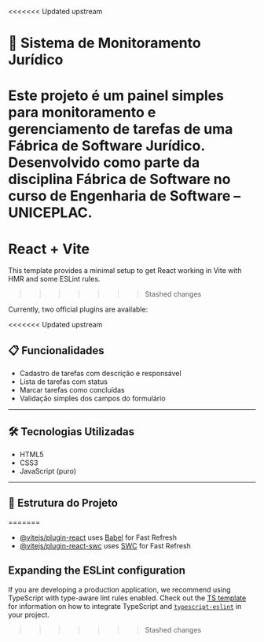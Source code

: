 <<<<<<< Updated upstream
# 🧾 Sistema de Monitoramento Jurídico

Este projeto é um painel simples para monitoramento e gerenciamento de tarefas de uma Fábrica de Software Jurídico. Desenvolvido como parte da disciplina **Fábrica de Software** no curso de Engenharia de Software – UNICEPLAC.
=======
# React + Vite

This template provides a minimal setup to get React working in Vite with HMR and some ESLint rules.
>>>>>>> Stashed changes

Currently, two official plugins are available:

<<<<<<< Updated upstream
## 📋 Funcionalidades

- Cadastro de tarefas com descrição e responsável
- Lista de tarefas com status
- Marcar tarefas como concluídas
- Validação simples dos campos do formulário

---

## 🛠 Tecnologias Utilizadas

- HTML5
- CSS3
- JavaScript (puro)

---

## 📁 Estrutura do Projeto

=======
- [@vitejs/plugin-react](https://github.com/vitejs/vite-plugin-react/blob/main/packages/plugin-react) uses [Babel](https://babeljs.io/) for Fast Refresh
- [@vitejs/plugin-react-swc](https://github.com/vitejs/vite-plugin-react/blob/main/packages/plugin-react-swc) uses [SWC](https://swc.rs/) for Fast Refresh

## Expanding the ESLint configuration

If you are developing a production application, we recommend using TypeScript with type-aware lint rules enabled. Check out the [TS template](https://github.com/vitejs/vite/tree/main/packages/create-vite/template-react-ts) for information on how to integrate TypeScript and [`typescript-eslint`](https://typescript-eslint.io) in your project.
>>>>>>> Stashed changes

